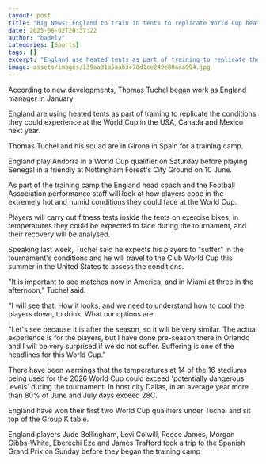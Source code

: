 ```yaml
---
layout: post
title: "Big News: England to train in tents to replicate World Cup heat"
date: 2025-06-02T20:37:22
author: "badely"
categories: [Sports]
tags: []
excerpt: "England use heated tents as part of training to replicate the conditions they could experience at next year's World Cup."
image: assets/images/139aa31a5aab3e70d1ce240e80aaa994.jpg
---
```


According to new developments, Thomas Tuchel began work as England manager in January

England are using heated tents as part of training to replicate the conditions they could experience at the World Cup in the USA, Canada and Mexico next year.

Thomas Tuchel and his squad are in Girona in Spain for a training camp.

England play Andorra in a World Cup qualifier on Saturday before playing Senegal in a friendly at Nottingham Forest's City Ground on 10 June.

As part of the training camp the England head coach and the Football Association performance staff will look at how players cope in the extremely hot and humid conditions they could face at the World Cup.

Players will carry out fitness tests inside the tents on exercise bikes, in temperatures they could be expected to face during the tournament, and their recovery will be analysed.

Speaking last week, Tuchel said he expects his players to "suffer" in the tournament's conditions and he will travel to the Club World Cup this summer in the United States to assess the conditions.

"It is important to see matches now in America, and in Miami at three in the afternoon," Tuchel said.

"I will see that. How it looks, and we need to understand how to cool the players down, to drink. What our options are.

"Let's see because it is after the season, so it will be very similar. The actual experience is for the players, but I have done pre-season there in Orlando and I will be very surprised if we do not suffer. Suffering is one of the headlines for this World Cup."

There have been warnings that the temperatures at 14 of the 16 stadiums being used for the 2026 World Cup could exceed 'potentially dangerous levels' during the tournament. In host city Dallas, in an average year more than 80% of June and July days exceed 28C.

England have won their first two World Cup qualifiers under Tuchel and sit top of the Group K table.

England players Jude Bellingham, Levi Colwill, Reece James, Morgan Gibbs-White, Eberechi Eze and James Trafford took a trip to the Spanish Grand Prix on Sunday before they began the training camp

